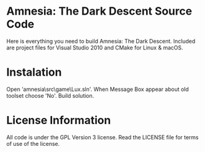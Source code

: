 # Amnesia: The Dark Descent Source Code
Here is everything you need to build Amnesia: The Dark Descent. Included are project files for Visual Studio 2010 and CMake for Linux & macOS.

# Instalation
Open 'amnesia\src\game\Lux.sln'.
When Message Box appear about old toolset choose 'No'.
Build solution.

# License Information
All code is under the GPL Version 3 license. Read the LICENSE file for terms of use of the license.
